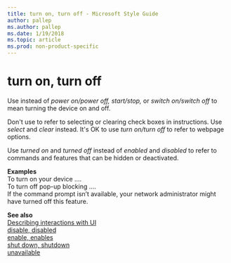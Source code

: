 ```yaml
---
title: turn on, turn off - Microsoft Style Guide
author: pallep
ms.author: pallep
ms.date: 1/19/2018
ms.topic: article
ms.prod: non-product-specific
---
```


# turn on, turn off

Use instead of *power on/power off, start/stop,* or *switch on/switch off* to mean turning the device on and off.

Don't use to refer to selecting or clearing check boxes in instructions. Use *select* and *clear* instead. It's OK to use *turn on/turn off* to refer to webpage options. 

Use *turned on* and *turned off* instead of *enabled* and *disabled* to refer to commands and features that can be hidden or deactivated.

**Examples**  
To turn on your device ….  
To turn off pop-up blocking ….  
If the command prompt isn’t available, your network administrator might have turned off this feature.

**See also**  
[Describing interactions with UI](/style-guide/procedures-instructions/describing-interactions-with-ui)  
[disable, disabled](/style-guide/a-z-word-list-term-collections/d/disable-disabled)  
[enable, enables](/style-guide/a-z-word-list-term-collections/e/enable-enables)  
[shut down, shutdown](/style-guide/a-z-word-list-term-collections/s/shut-down-shutdown)  
[unavailable](/style-guide/a-z-word-list-term-collections/u/unavailable)

